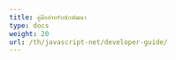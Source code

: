 ```yaml
---
title: คู่มือสำหรับนักพัฒนา
type: docs
weight: 20
url: /th/javascript-net/developer-guide/
---
```

